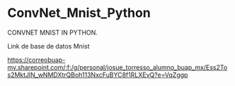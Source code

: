 # ConvNet_Mnist_Python
CONVNET MNIST IN PYTHON.

Link de base de datos Mnist

https://correobuap-my.sharepoint.com/:f:/g/personal/josue_torresso_alumno_buap_mx/Ess2Tos2MktJlN_wNMDXtrQBoh113NxcFuBYC8f1RLXEvQ?e=VqZggp

